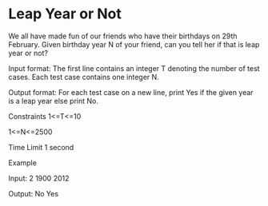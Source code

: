 # Leap Year or Not
We all have made fun of our friends who have their birthdays on 29th February.
Given birthday year N of your friend, can you tell her if that is leap year or not? 

Input format:
The first line contains an integer T denoting the number of test cases.
Each test case contains one integer N.

Output format:
For each test case on a new line, print Yes if the given year is a leap year else print No.

Constraints
1<=T<=10

1<=N<=2500

Time Limit
1 second

Example

Input:
2
1900 
2012

Output:
No 
Yes
